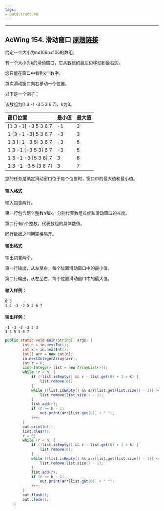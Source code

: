 ```yaml
---
tags:
- DataStructure
---
```

---

## AcWing 154. 滑动窗口   [原题链接](https://www.acwing.com/problem/content/156/)

给定一个大小为n≤106n≤106的数组。

有一个大小为k的滑动窗口，它从数组的最左边移动到最右边。

您只能在窗口中看到k个数字。

每次滑动窗口向右移动一个位置。

以下是一个例子：

该数组为[1 3 -1 -3 5 3 6 7]，k为3。

| 窗口位置            | 最小值 | 最大值 |
| :------------------ | :----- | :----- |
| [1 3 -1] -3 5 3 6 7 | -1     | 3      |
| 1 [3 -1 -3] 5 3 6 7 | -3     | 3      |
| 1 3 [-1 -3 5] 3 6 7 | -3     | 5      |
| 1 3 -1 [-3 5 3] 6 7 | -3     | 5      |
| 1 3 -1 -3 [5 3 6] 7 | 3      | 6      |
| 1 3 -1 -3 5 [3 6 7] | 3      | 7      |

您的任务是确定滑动窗口位于每个位置时，窗口中的最大值和最小值。

#### 输入格式

输入包含两行。

第一行包含两个整数n和k，分别代表数组长度和滑动窗口的长度。

第二行有n个整数，代表数组的具体数值。

同行数据之间用空格隔开。

#### 输出格式

输出包含两个。

第一行输出，从左至右，每个位置滑动窗口中的最小值。

第二行输出，从左至右，每个位置滑动窗口中的最大值。

#### 输入样例：

```
8 3
1 3 -1 -3 5 3 6 7
```

#### 输出样例：

```
-1 -3 -3 -3 3 3
3 3 5 5 6 7
```

```java
public static void main(String[] args) {
        int n = in.nextInt();
        int k = in.nextInt();
        int[] arr = new int[n];
        in.nextIntegerArray(arr);
        int r = 0;
        List<Integer> list = new ArrayList<>();
        while (r < n) {
            if (!list.isEmpty() && r - list.get(0) + 1 > k) {
                list.remove(0);
            }
            while (!list.isEmpty() && arr[list.get(list.size() - 1)] >= arr[r]) {
                list.remove(list.size() - 1);
            }
            list.add(r);
            if (r >= k - 1)
                out.print(arr[list.get(0)] + " ");
            r++;
        }
        out.println();
        list.clear();
        r = 0;
        while (r < n) {
            if (!list.isEmpty() && r - list.get(0) + 1 > k) {
                list.remove(0);
            }
            while (!list.isEmpty() && arr[list.get(list.size() - 1)] <= arr[r]) {
                list.remove(list.size() - 1);
            }
            list.add(r);
            if (r >= k - 1)
                out.print(arr[list.get(0)] + " ");
            r++;
        }
        out.flush();
        out.close();
    }
```

